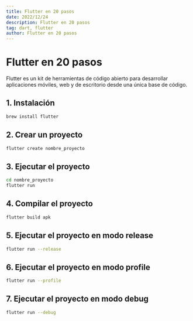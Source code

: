 ```yaml
---
title: Flutter en 20 pasos
date: 2022/12/24
description: Flutter en 20 pasos
tag: dart, flutter
author: Flutter en 20 pasos
---
```


# Flutter en 20 pasos

Flutter es un kit de herramientas de código abierto para desarrollar aplicaciones móviles, web y de escritorio desde una única base de código.

## 1. Instalación
```bash
brew install flutter
```

## 2. Crear un proyecto
```bash
flutter create nombre_proyecto
```

## 3. Ejecutar el proyecto
```bash
cd nombre_proyecto
flutter run
```

## 4. Compilar el proyecto
```bash
flutter build apk
```

## 5. Ejecutar el proyecto en modo release
```bash
flutter run --release
```

## 6. Ejecutar el proyecto en modo profile
```bash
flutter run --profile
```

## 7. Ejecutar el proyecto en modo debug
```bash
flutter run --debug
```


